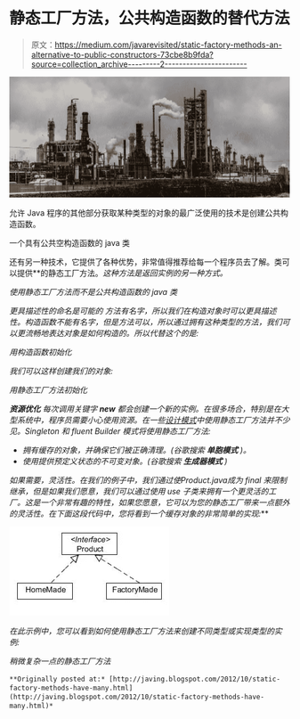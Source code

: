 # 静态工厂方法，公共构造函数的替代方法

> 原文：<https://medium.com/javarevisited/static-factory-methods-an-alternative-to-public-constructors-73cbe8b9fda?source=collection_archive---------2----------------------->

![](img/c76821af5243552260afd9b2be2a90b1.png)

允许 Java 程序的其他部分获取某种类型的对象的最广泛使用的技术是创建公共构造函数。

一个具有公共空构造函数的 java 类

还有另一种技术，它提供了各种优势，非常值得推荐给每一个程序员去了解。类可以提供**的静态工厂方法。*这种方法是返回实例的另一种方式。*

*使用静态工厂方法而不是公共构造函数的 java 类*

*更具描述性的命名是可能的
方法有名字，所以我们在构造对象时可以更具描述性。构造函数不能有名字，但是方法可以，所以通过拥有这种类型的方法，我们可以更流畅地表达对象是如何构造的。所以代替这个的是:*

*用构造函数初始化*

*我们可以这样创建我们的对象:*

*用静态工厂方法初始化*

***资源优化**
每次调用关键字 ***new*** 都会创建一个新的实例。在很多场合，特别是在大型系统中，程序员需要小心使用资源。在一些[设计模式](/javarevisited/7-best-books-to-learn-design-patterns-for-java-programmers-5627b93eefdb)中使用静态工厂方法并不少见。Singleton 和 fluent Builder 模式将使用静态工厂方法:*

*   *拥有缓存的对象，并确保它们被正确清理。(谷歌搜索 ***单胞模式*** )。*
*   *使用提供预定义状态的不可变对象。(谷歌搜索 ***生成器模式*** )*

***如果需要，灵活性。在我们的例子中，我们通过使*Product.java*成为 final 来限制继承，但是如果我们愿意，我们可以通过使用 use 子类来拥有一个更灵活的工厂。这是一个非常有趣的特性，如果您愿意，它可以为您的静态工厂带来一点额外的灵活性。在下面这段代码中，您将看到一个缓存对象的非常简单的实现:***

*![](img/190ba186de514c8566fa778c6edaaa97.png)*

*在此示例中，您可以看到如何使用静态工厂方法来创建不同类型或实现类型的实例:*

*稍微复杂一点的静态工厂方法*

```
**Originally posted at:* [http://javing.blogspot.com/2012/10/static-factory-methods-have-many.html](http://javing.blogspot.com/2012/10/static-factory-methods-have-many.html)*
```
